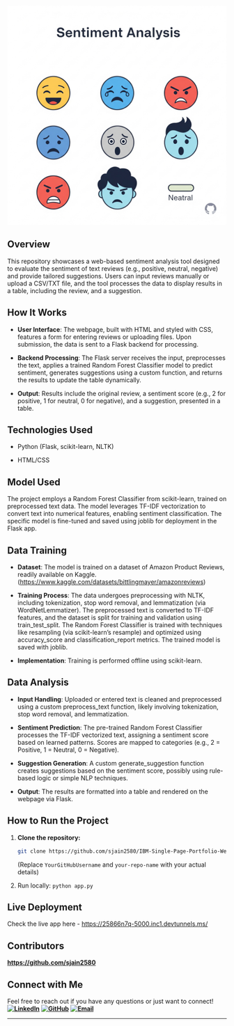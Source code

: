 ![Sentiment Analysis Flow](./assets/sentiment_analysis_diagram.png)

## Overview
This repository showcases a web-based sentiment analysis tool designed to evaluate the sentiment of text reviews (e.g., positive, neutral, negative) and provide tailored suggestions. Users can input reviews manually or upload a CSV/TXT file, and the tool processes the data to display results in a table, including the review, and a suggestion.

## How It Works
- **User Interface**: The webpage, built with HTML and styled with CSS, features a form for entering reviews or uploading files. Upon submission, the data is sent to a Flask backend for processing.
  
- **Backend Processing**: The Flask server receives the input, preprocesses the text, applies a trained Random Forest Classifier model to predict sentiment, generates suggestions using a custom function, and returns the results to update the table dynamically.

- **Output**: Results include the original review, a sentiment score (e.g., 2 for positive, 1 for neutral, 0 for negative), and a suggestion, presented in a table.

## Technologies Used
* Python (Flask, scikit-learn, NLTK)

* HTML/CSS

  
## Model Used
The project employs a Random Forest Classifier from scikit-learn, trained on preprocessed text data. The model leverages TF-IDF vectorization to convert text into numerical features, enabling sentiment classification. The specific model is fine-tuned and saved using joblib for deployment in the Flask app.

## Data Training
* **Dataset**: The model is trained on a dataset of Amazon Product Reviews, readily available on Kaggle.(https://www.kaggle.com/datasets/bittlingmayer/amazonreviews)
  
* **Training Process**: The data undergoes preprocessing with NLTK, including tokenization, stop word removal, and lemmatization (via WordNetLemmatizer). The preprocessed text is converted to TF-IDF features, and the dataset is split for training and validation using train_test_split. The Random Forest Classifier is trained with techniques like resampling (via scikit-learn’s resample) and optimized using accuracy_score and classification_report metrics. The trained model is saved with joblib.

* **Implementation**: Training is performed offline using scikit-learn.

## Data Analysis
* **Input Handling**: Uploaded or entered text is cleaned and preprocessed using a custom preprocess_text function, likely involving tokenization, stop word removal, and lemmatization.

* **Sentiment Prediction**: The pre-trained Random Forest Classifier processes the TF-IDF vectorized text, assigning a sentiment score based on learned patterns. Scores are mapped to categories (e.g., 2 = Positive, 1 = Neutral, 0 = Negative).

* **Suggestion Generation**: A custom generate_suggestion function creates suggestions based on the sentiment score, possibly using rule-based logic or simple NLP techniques.
  
* **Output**: The results are formatted into a table and rendered on the webpage via Flask.

## How to Run the Project
1. **Clone the repository:**
    ```bash
    git clone https://github.com/sjain2580/IBM-Single-Page-Portfolio-Website.git
    ```
    (Replace `YourGitHubUsername` and `your-repo-name` with your actual details)

2. Run locally: `python app.py`

## Live Deployment
Check the live app here - https://25866n7q-5000.inc1.devtunnels.ms/

## Contributors
**https://github.com/sjain2580**

## Connect with Me
Feel free to reach out if you have any questions or just want to connect!
**[![LinkedIn](https://img.shields.io/badge/-LinkedIn-0A66C2?style=flat-square&logo=linkedin&logoColor=white)](https://www.linkedin.com/in/sjain04/)**
**[![GitHub](https://img.shields.io/badge/-GitHub-181717?style=flat-square&logo=github&logoColor=white)](https://github.com/sjain2580)**
**[![Email](https://img.shields.io/badge/-Email-D14836?style=flat-square&logo=gmail&logoColor=white)](mailto:sjain040395@gmail.com)**

---
